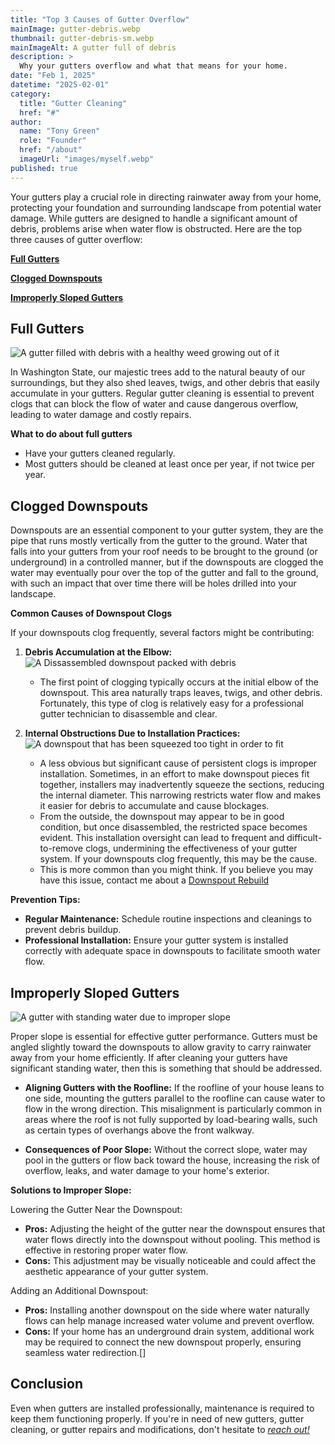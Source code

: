```yaml
---
title: "Top 3 Causes of Gutter Overflow"
mainImage: gutter-debris.webp
thumbnail: gutter-debris-sm.webp
mainImageAlt: A gutter full of debris
description: >
  Why your gutters overflow and what that means for your home.
date: "Feb 1, 2025"
datetime: "2025-02-01"
category:
  title: "Gutter Cleaning"
  href: "#"
author:
  name: "Tony Green"
  role: "Founder"
  href: "/about"
  imageUrl: "images/myself.webp"
published: true
---
```


Your gutters play a crucial role in directing rainwater away from your home, protecting your foundation and surrounding landscape from potential water damage. While gutters are designed to handle a significant amount of debris, problems arise when water flow is obstructed. Here are the top three causes of gutter overflow:

**[Full Gutters](#full-gutters)**

**[Clogged Downspouts](#clogged-downspouts)**

**[Improperly Sloped Gutters](#improperly-sloped-gutters)**

## Full Gutters
![A gutter filled with debris with a healthy weed growing out of it](/images/blog/gutter-overflow/gutter-garden.webp)

In Washington State, our majestic trees add to the natural beauty of our surroundings, but they also shed leaves, twigs, and other debris that easily accumulate in your gutters. Regular gutter cleaning is essential to prevent clogs that can block the flow of water and cause dangerous overflow, leading to water damage and costly repairs.

**What to do about full gutters**

  - Have your gutters cleaned regularly.
  - Most gutters should be cleaned at least once per year, if not twice per year.

## Clogged Downspouts

Downspouts are an essential component to your gutter system, they are the pipe that runs mostly vertically from the gutter to the ground. Water that falls into your gutters from your roof needs to be brought to the ground (or underground) in a controlled manner, but if the downspouts are clogged the water may eventually pour over the top of the gutter and fall to the ground, with such an impact that over time there will be holes drilled into your landscape.

**Common Causes of Downspout Clogs**

If your downspouts clog frequently, several factors might be contributing:

1. **Debris Accumulation at the Elbow:**
  ![A Dissassembled downspout packed with debris](/images/blog/gutter-overflow/dshead-clog.webp "A lot of derbris")
    
    - The first point of clogging typically occurs at the initial elbow of the downspout. This area naturally traps leaves, twigs, and other debris. Fortunately, this type of clog is relatively easy for a professional gutter technician to disassemble and clear.
2. **Internal Obstructions Due to Installation Practices:**
![A downspout that has been squeezed too tight in order to fit](/images/blog/gutter-overflow/pinched-elbow.webp "Pinched Downspout")
    
    - A less obvious but significant cause of persistent clogs is improper installation. Sometimes, in an effort to make downspout pieces fit together, installers may inadvertently squeeze the sections, reducing the internal diameter. This narrowing restricts water flow and makes it easier for debris to accumulate and cause blockages.
    - From the outside, the downspout may appear to be in good condition, but once disassembled, the restricted space becomes evident. This installation oversight can lead to frequent and difficult-to-remove clogs, undermining the effectiveness of your gutter system. If your downspouts clog frequently, this may be the cause.
    - This is more common than you might think. If you believe you may have this issue, contact me about a [Downspout Rebuild](https://www.theguttersgreen.com/#contact)

**Prevention Tips:**

- **Regular Maintenance:** Schedule routine inspections and cleanings to prevent debris buildup.
- **Professional Installation:** Ensure your gutter system is installed correctly with adequate space in downspouts to facilitate smooth water flow.

## Improperly Sloped Gutters
![A gutter with standing water due to improper slope](/images/blog/gutter-overflow/standing-water.gif "Standing water")

Proper slope is essential for effective gutter performance. Gutters must be angled slightly toward the downspouts to allow gravity to carry rainwater away from your home efficiently. If after cleaning your gutters have significant standing water, then this is something that should be addressed.

- **Aligning Gutters with the Roofline:** If the roofline of your house leans to one side, mounting the gutters parallel to the roofline can cause water to flow in the wrong direction. This misalignment is particularly common in areas where the roof is not fully supported by load-bearing walls, such as certain types of overhangs above the front walkway.

- **Consequences of Poor Slope:** Without the correct slope, water may pool in the gutters or flow back toward the house, increasing the risk of overflow, leaks, and water damage to your home's exterior.

**Solutions to Improper Slope:**

Lowering the Gutter Near the Downspout:

- **Pros:** Adjusting the height of the gutter near the downspout ensures that water flows directly into the downspout without pooling. This method is effective in restoring proper water flow.
- **Cons:** This adjustment may be visually noticeable and could affect the aesthetic appearance of your gutter system.

Adding an Additional Downspout:

- **Pros:** Installing another downspout on the side where water naturally flows can help manage increased water volume and prevent overflow.
- **Cons:** If your home has an underground drain system, additional work may be required to connect the new downspout properly, ensuring seamless water redirection.[]

## Conclusion

Even when gutters are installed professionally, maintenance is required to keep them functioning properly. If you're in need of new gutters, gutter cleaning, or gutter repairs and modifications, don't hesitate to *[reach out!](https://www.theguttersgreen.com/#contact)*
